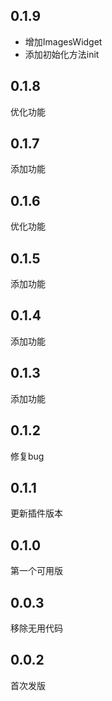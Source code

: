 ## 0.1.9
- 增加ImagesWidget
- 添加初始化方法init

## 0.1.8
优化功能

## 0.1.7
添加功能

## 0.1.6
优化功能

## 0.1.5
添加功能

## 0.1.4
添加功能

## 0.1.3
添加功能

## 0.1.2
修复bug

## 0.1.1
更新插件版本

## 0.1.0
第一个可用版

## 0.0.3
移除无用代码

## 0.0.2
首次发版

